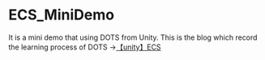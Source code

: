 # ECS_MiniDemo
It is a mini demo that using DOTS from Unity.
This is the blog which record the learning process of DOTS ->[【unity】ECS](https://www.cnblogs.com/OtusScops/p/16885815.html)
